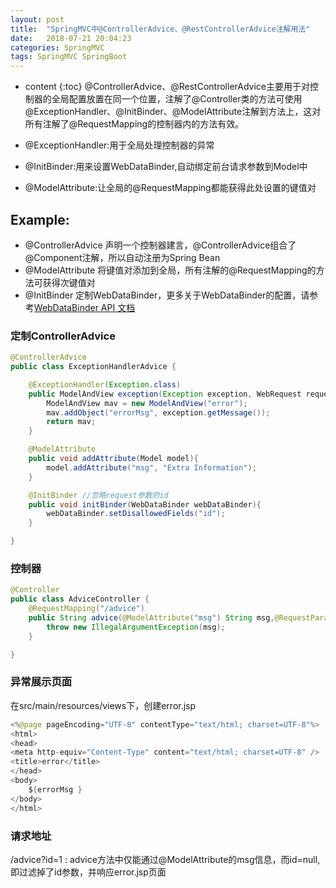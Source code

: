 ```yaml
---
layout: post
title:  "SpringMVC中@ControllerAdvice、@RestControllerAdvice注解用法"
date:   2018-07-21 20:04:23
categories: SpringMVC
tags: SpringMVC SpringBoot
---
```


* content
{:toc}
@ControllerAdvice、@RestControllerAdvice主要用于对控制器的全局配置放置在同一个位置，注解了@Controller类的方法可使用@ExceptionHandler、@InitBinder、@ModelAttribute注解到方法上，这对所有注解了@RequestMapping的控制器内的方法有效。




- @ExceptionHandler:用于全局处理控制器的异常

- @InitBinder:用来设置WebDataBinder,自动绑定前台请求参数到Model中

- @ModelAttribute:让全局的@RequestMapping都能获得此处设置的键值对

## Example:

- @ControllerAdvice 声明一个控制器建言，@ControllerAdvice组合了@Component注解，所以自动注册为Spring Bean
- @ModelAttribute 将键值对添加到全局，所有注解的@RequestMapping的方法可获得次键值对
- @InitBinder 定制WebDataBinder，更多关于WebDataBinder的配置，请参考[WebDataBinder API 文档](https://docs.spring.io/spring/docs/5.0.7.RELEASE/javadoc-api/)

### 定制ControllerAdvice
```java
@ControllerAdvice
public class ExceptionHandlerAdvice {

	@ExceptionHandler(Exception.class)
	public ModelAndView exception(Exception exception, WebRequest request) {
		ModelAndView mav = new ModelAndView("error");
		mav.addObject("errorMsg", exception.getMessage());
		return mav;
	}

	@ModelAttribute
	public void addAttribute(Model model){
		model.addAttribute("msg", "Extra Information");
	}

	@InitBinder //忽略request参数的id
	public void initBinder(WebDataBinder webDataBinder){
		webDataBinder.setDisallowedFields("id");
	}

}

```
### 控制器

```java
@Controller
public class AdviceController {
	@RequestMapping("/advice")
	public String advice(@ModelAttribute("msg") String msg,@RequestParam Integer id) {
		throw new IllegalArgumentException(msg);
	}

}
```

### 异常展示页面

在src/main/resources/views下，创建error.jsp

``` java
<%@page pageEncoding="UTF-8" contentType="text/html; charset=UTF-8"%>
<html>
<head>
<meta http-equiv="Content-Type" content="text/html; charset=UTF-8" />
<title>error</title>
</head>
<body>
    ${errorMsg }
</body>
</html>

```
### 请求地址
/advice?id=1 : advice方法中仅能通过@ModelAttribute的msg信息，而id=null,即过滤掉了id参数，并响应error.jsp页面



